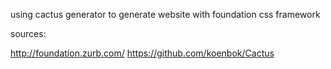 using cactus generator to generate website with foundation css framework

sources:

http://foundation.zurb.com/
https://github.com/koenbok/Cactus